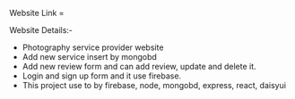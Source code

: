 Website Link = 

Website Details:-

* Photography service provider website
* Add new service insert by mongobd
* Add new review form and can add review, update and delete it.
* Login and sign up form and it use firebase.
* This project use to by firebase, node, mongobd, express, react, daisyui





